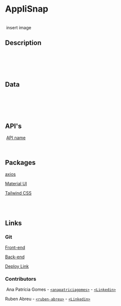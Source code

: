 # AppliSnap

​
<br>
​
insert image

## Description

​

​
<br>
​

## Data

​

<br>
​

## API's

​
[API name](https://)

​
<br>

## Packages

[axios](https://www.axios-http.com)

​[Material UI](https://mui.com/material-ui/)

[Tailwind CSS](https://tailwindcss.com/)

<br>​

## Links

### Git

[Front-end](https://github.com/ruben-abreu/applisnap)

[Back-end](https://github.com/ruben-abreu/applisnap-backend)
​

[Deploy Link]()
​

### Contributors

​
Ana Patrícia Gomes - [`<anapatriciagomes>`](https://github.com/anapatriciagomes) - [`<Linkedin>`](https://www.linkedin.com/in/anapatriciagomes/)

Ruben Abreu - [`<ruben-abreu>`](https://github.com/ruben-abreu) - [`<Linkedin>`](https://www.linkedin.com/in/ruben-abreu1/)
